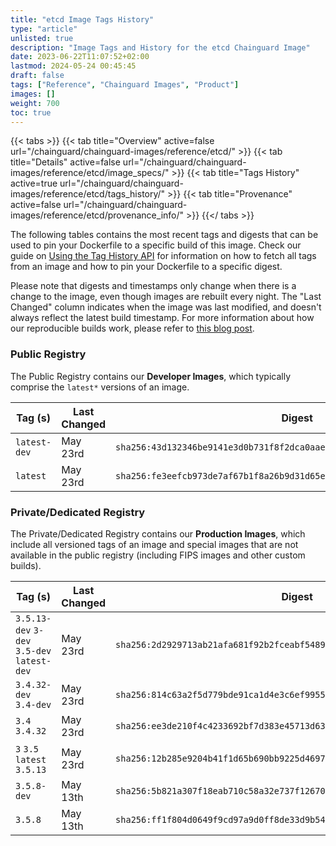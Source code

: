 ```yaml
---
title: "etcd Image Tags History"
type: "article"
unlisted: true
description: "Image Tags and History for the etcd Chainguard Image"
date: 2023-06-22T11:07:52+02:00
lastmod: 2024-05-24 00:45:45
draft: false
tags: ["Reference", "Chainguard Images", "Product"]
images: []
weight: 700
toc: true
---
```


{{< tabs >}}
{{< tab title="Overview" active=false url="/chainguard/chainguard-images/reference/etcd/" >}}
{{< tab title="Details" active=false url="/chainguard/chainguard-images/reference/etcd/image_specs/" >}}
{{< tab title="Tags History" active=true url="/chainguard/chainguard-images/reference/etcd/tags_history/" >}}
{{< tab title="Provenance" active=false url="/chainguard/chainguard-images/reference/etcd/provenance_info/" >}}
{{</ tabs >}}

The following tables contains the most recent tags and digests that can be used to pin your Dockerfile to a specific build of this image. Check our guide on [Using the Tag History API](/chainguard/chainguard-images/using-the-tag-history-api/) for information on how to fetch all tags from an image and how to pin your Dockerfile to a specific digest.

Please note that digests and timestamps only change when there is a change to the image, even though images are rebuilt every night. The "Last Changed" column indicates when the image was last modified, and doesn't always reflect the latest build timestamp. For more information about how our reproducible builds work, please refer to [this blog post](https://www.chainguard.dev/unchained/reproducing-chainguards-reproducible-image-builds).

### Public Registry
The Public Registry contains our **Developer Images**, which typically comprise the `latest*` versions of an image.

| Tag (s)       | Last Changed | Digest                                                                    |
|---------------|--------------|---------------------------------------------------------------------------|
|  `latest-dev` | May 23rd     | `sha256:43d132346be9141e3d0b731f8f2dca0aae59e84d3c6c798bbd238911c12b8526` |
|  `latest`     | May 23rd     | `sha256:fe3eefcb973de7af67b1f8a26b9d31d65e4d46b8a3fa66fd3c88ea8ac1057249` |


### Private/Dedicated Registry
The Private/Dedicated Registry contains our **Production Images**, which include all versioned tags of an image and special images that are not available in the public registry (including FIPS images and other custom builds).

| Tag (s)                                      | Last Changed | Digest                                                                    |
|----------------------------------------------|--------------|---------------------------------------------------------------------------|
|  `3.5.13-dev` `3-dev` `3.5-dev` `latest-dev` | May 23rd     | `sha256:2d2929713ab21afa681f92b2fceabf54891e54ed84bf8b619e9926ab0777e80d` |
|  `3.4.32-dev` `3.4-dev`                      | May 23rd     | `sha256:814c63a2f5d779bde91ca1d4e3c6ef9955d636458b94941418140bd0612bc970` |
|  `3.4` `3.4.32`                              | May 23rd     | `sha256:ee3de210f4c4233692bf7d383e45713d63c5b06c57fe78b2ece91f51b683c440` |
|  `3` `3.5` `latest` `3.5.13`                 | May 23rd     | `sha256:12b285e9204b41f1d65b690bb9225d469784a57f893d166b7aeb4dd53016a4f0` |
|  `3.5.8-dev`                                 | May 13th     | `sha256:5b821a307f18eab710c58a32e737f12670e35f9d433ca462be16b51aebab9eb9` |
|  `3.5.8`                                     | May 13th     | `sha256:ff1f804d0649f9cd97a9d0ff8de33d9b543a41bb4500c2af110e6c979d71c181` |

